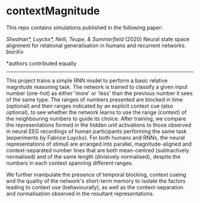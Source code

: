 # contextMagnitude

This repo contains simulations published in the following paper:

_Sheahan\*, Luyckx\*, Nelli, Teupe, & Summerfield_ (2020) Neural state space alignment for relational generalisation in humans and recurrent networks. _biorXiv_

\*authors contributed equally

---

This project trains a simple RNN model to perform a basic relative magnitude reasoning task. The network is trained to classify a given input number (one-hot) as either 'more' or 'less' than the previous number it sees of the same type. The ranges of numbers presented are blocked in time (optional) and their ranges indicated by an explicit context cue (also optional), to see whether the network learns to use the range (context) of the neighbouring numbers to guide its choice.
After training, we compare the representations formed in the hidden unit activations to those observed in neural EEG recordings of human participants performing the same task (experiments by Fabrice Luyckx). For both humans and RNNs, the neural representations of stimuli are arranged into parallel, magnitude-aligned and context-separated number lines that are both mean-centred (subtractively normalised) and of the same length (divisively normalised), despite the numbers in each context spanning different ranges.

We further manipulate the presence of temporal blocking, context cueing and the quality of the network's short-term memory to isolate the factors leading to context use (behaviourally), as well as the context-separation and normalisation observed in the resultant representations.
